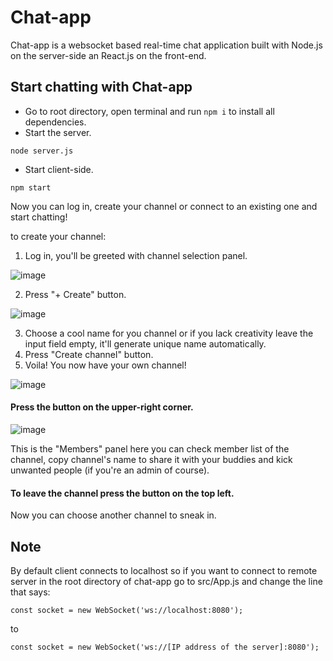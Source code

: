 # Chat-app
Chat-app is a websocket based real-time chat application built with Node.js on the server-side an React.js on the front-end.
## Start chatting with Chat-app
- Go to root directory, open terminal and run ```npm i``` to install all dependencies.
- Start the server.
```
node server.js 
```
- Start client-side.
```
npm start
```
Now you can log in, create your channel or connect to an existing one and start chatting!

to create your channel:
1. Log in, you'll be greeted with channel selection panel.

![image](https://github.com/user-attachments/assets/04c6e3fb-b19b-40cb-af8e-373c3250df1b)

2. Press "+ Create" button.

![image](https://github.com/user-attachments/assets/2eb0afe6-557a-4f31-a995-44c98b338bf8)

3. Choose a cool name for you channel or if you lack creativity leave the input field empty, it'll generate unique name automatically.
4. Press "Create channel" button.
5. Voila! You now have your own channel!

![image](https://github.com/user-attachments/assets/b36f5276-bc2d-498c-b08c-5401d1e94b92)

#### Press the button on the upper-right corner.

![image](https://github.com/user-attachments/assets/1e517c61-7f65-4dad-8235-3e03eaaaf47e)

This is the "Members" panel here you can check member list of the channel, copy channel's name to share it with your buddies and kick unwanted people (if you're an admin of course).
#### To leave the channel press the button on the top left. 
Now you can choose another channel to sneak in.

## Note
By default client connects to localhost so if you want to connect to remote server in the root directory of chat-app go to src/App.js and change the line that says:
```
const socket = new WebSocket('ws://localhost:8080');
```
to 
```
const socket = new WebSocket('ws://[IP address of the server]:8080');
```
